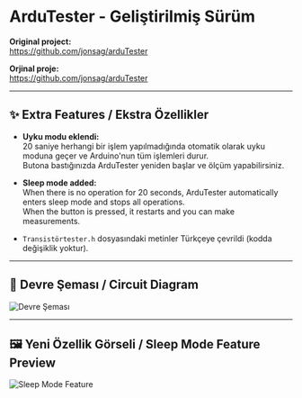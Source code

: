 # ArduTester - Geliştirilmiş Sürüm

**Original project:**  
https://github.com/jonsag/arduTester

**Orjinal proje:**  
https://github.com/jonsag/arduTester

---

## ✨ Extra Features / Ekstra Özellikler

- **Uyku modu eklendi:**  
  20 saniye herhangi bir işlem yapılmadığında otomatik olarak uyku moduna geçer ve Arduino'nun tüm işlemleri durur.  
  Butona bastığınızda ArduTester yeniden başlar ve ölçüm yapabilirsiniz.

- **Sleep mode added:**  
  When there is no operation for 20 seconds, ArduTester automatically enters sleep mode and stops all operations.  
  When the button is pressed, it restarts and you can make measurements.

- `Transistörtester.h` dosyasındaki metinler Türkçeye çevrildi (kodda değişiklik yoktur).

---

## 🔌 Devre Şeması / Circuit Diagram

![Devre Şeması](devre%20%C5%9Femasi.png)

---

## 🖼️ Yeni Özellik Görseli / Sleep Mode Feature Preview

![Sleep Mode Feature](Extra%20Features/ArduTester_1_14.png)
